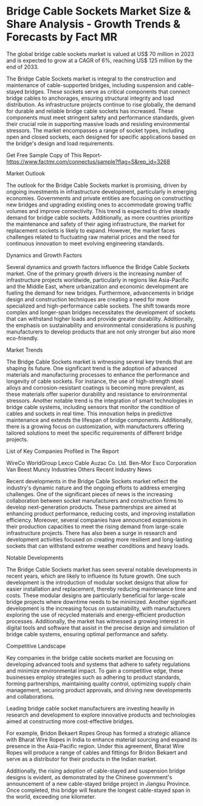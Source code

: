 # Bridge Cable Sockets Market Size & Share Analysis - Growth Trends & Forecasts by Fact MR
The global bridge cable sockets market is valued at US$ 70 million in 2023 and is expected to grow at a CAGR of 6%, reaching US$ 125 million by the end of 2033.

The Bridge Cable Sockets market is integral to the construction and maintenance of cable-supported bridges, including suspension and cable-stayed bridges. These sockets serve as critical components that connect bridge cables to anchorages, ensuring structural integrity and load distribution. As infrastructure projects continue to rise globally, the demand for durable and reliable bridge cable sockets has increased. These components must meet stringent safety and performance standards, given their crucial role in supporting massive loads and resisting environmental stressors. The market encompasses a range of socket types, including open and closed sockets, each designed for specific applications based on the bridge's design and load requirements.

Get Free Sample Copy of This Report-https://www.factmr.com/connectus/sample?flag=S&rep_id=3268

Market Outlook

The outlook for the Bridge Cable Sockets market is promising, driven by ongoing investments in infrastructure development, particularly in emerging economies. Governments and private entities are focusing on constructing new bridges and upgrading existing ones to accommodate growing traffic volumes and improve connectivity. This trend is expected to drive steady demand for bridge cable sockets. Additionally, as more countries prioritize the maintenance and safety of their aging infrastructure, the market for replacement sockets is likely to expand. However, the market faces challenges related to fluctuating raw material prices and the need for continuous innovation to meet evolving engineering standards.

Dynamics and Growth Factors

Several dynamics and growth factors influence the Bridge Cable Sockets market. One of the primary growth drivers is the increasing number of infrastructure projects worldwide, particularly in regions like Asia-Pacific and the Middle East, where urbanization and economic development are fueling the demand for new bridges. Furthermore, advancements in bridge design and construction techniques are creating a need for more specialized and high-performance cable sockets. The shift towards more complex and longer-span bridges necessitates the development of sockets that can withstand higher loads and provide greater durability. Additionally, the emphasis on sustainability and environmental considerations is pushing manufacturers to develop products that are not only stronger but also more eco-friendly.

Market Trends

The Bridge Cable Sockets market is witnessing several key trends that are shaping its future. One significant trend is the adoption of advanced materials and manufacturing processes to enhance the performance and longevity of cable sockets. For instance, the use of high-strength steel alloys and corrosion-resistant coatings is becoming more prevalent, as these materials offer superior durability and resistance to environmental stressors. Another notable trend is the integration of smart technologies in bridge cable systems, including sensors that monitor the condition of cables and sockets in real time. This innovation helps in predictive maintenance and extends the lifespan of bridge components. Additionally, there is a growing focus on customization, with manufacturers offering tailored solutions to meet the specific requirements of different bridge projects.

List of Key Companies Profiled in The Report

WireCo WorldGroup
Lexco Cable
Auzac Co. Ltd.
Ben-Mor
Esco Corporation
Van Beest
Muncy Industries
Others
Recent Industry News

Recent developments in the Bridge Cable Sockets market reflect the industry's dynamic nature and the ongoing efforts to address emerging challenges. One of the significant pieces of news is the increasing collaboration between socket manufacturers and construction firms to develop next-generation products. These partnerships are aimed at enhancing product performance, reducing costs, and improving installation efficiency. Moreover, several companies have announced expansions in their production capacities to meet the rising demand from large-scale infrastructure projects. There has also been a surge in research and development activities focused on creating more resilient and long-lasting sockets that can withstand extreme weather conditions and heavy loads.

Notable Developments

The Bridge Cable Sockets market has seen several notable developments in recent years, which are likely to influence its future growth. One such development is the introduction of modular socket designs that allow for easier installation and replacement, thereby reducing maintenance time and costs. These modular designs are particularly beneficial for large-scale bridge projects where downtime needs to be minimized. Another significant development is the increasing focus on sustainability, with manufacturers exploring the use of recycled materials and energy-efficient production processes. Additionally, the market has witnessed a growing interest in digital tools and software that assist in the precise design and simulation of bridge cable systems, ensuring optimal performance and safety.

Competitive Landscape

Key companies in the bridge cable sockets market are focusing on developing advanced tools and systems that adhere to safety regulations and minimize environmental impact. To gain a competitive edge, these businesses employ strategies such as adhering to product standards, forming partnerships, maintaining quality control, optimizing supply chain management, securing product approvals, and driving new developments and collaborations.

Leading bridge cable socket manufacturers are investing heavily in research and development to explore innovative products and technologies aimed at constructing more cost-effective bridges.

For example, Bridon Bekaert Ropes Group has formed a strategic alliance with Bharat Wire Ropes in India to enhance material sourcing and expand its presence in the Asia-Pacific region. Under this agreement, Bharat Wire Ropes will produce a range of cables and fittings for Bridon Bekaert and serve as a distributor for their products in the Indian market.

Additionally, the rising adoption of cable-stayed and suspension bridge designs is evident, as demonstrated by the Chinese government's announcement of a new cable-stayed bridge project in Jiangsu Province. Once completed, this bridge will feature the longest cable-stayed span in the world, exceeding one kilometer.
